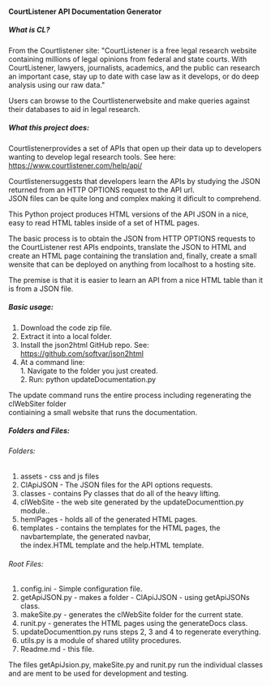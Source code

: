 #### CourtListener API Documentation Generator  

##### What is CL?
From the Courtlistener site: "CourtListener is a free legal research website containing millions of legal opinions from federal and state courts. With CourtListener, lawyers, journalists, academics, and the public can research an important case, stay up to date with case law as it develops, or do deep analysis using our raw data." 

Users can browse to the Courtlistenerwebsite and make queries against their databases to aid in legal research.  

##### What this project does:

Courtlistenerprovides a set of APIs that open up their data up to developers wanting to develop legal research tools. See here: https://www.courtlistener.com/help/api/  

Courtlistenersuggests that developers learn the APIs by studying the JSON returned from an HTTP OPTIONS request to the API url.  
JSON files can be  quite long and complex making it dificult to comprehend.  

 
This Python project produces HTML versions of the API JSON in a nice, easy to read HTML tables inside of a set of HTML pages.
  
 The basic process is to obtain the JSON from HTTP OPTIONS requests to the CourtListener rest APIs endpoints,
 translate the JSON to HTML and create an HTML page containing the translation and, finally, create a small   
 wensite that can be deployed on anything from localhost to a hosting site. 
 
 The premise is that it is easier to learn an API from a nice HTML table than it is from a JSON file.
 
 ##### Basic usage:
 1. Download the code zip file.
 2. Extract it into a local folder.
 3. Install the json2html GitHub repo. See: https://github.com/softvar/json2html
 3. At a command line:  
		1. Navigate to the folder you just created.  
		2. Run: python updateDocumentation.py
		
The update command runs the entire process including regenerating the clWebSiter folder  
contiaining a small website that runs the documentation.  

##### Folders and Files:  
###### Folders:
1. assets - css and js files
1. ClApiJSON - The JSON files for the API options requests.
1. classes - contains Py classes that do all of the heavy lifting.
1. clWebSite - the web site generated by the updateDocumenttion.py module..
1. hemlPages - holds all of the generated HTML pages.
1. templates - contains the templates for the HTML pages, the navbartemplate, the generated navbar,  
the index.HTML template and the help.HTML template.   

###### Root Files:
1. config.ini - Simple configuration file.
2. getApiJSON.py - makes a folder - ClApiJJSON - using getApiJSONs class.
3. makeSite.py - generates the clWebSite folder for the current state.
4. runit.py - generates the HTML pages using the generateDocs class.
5. updateDocumenttion.py runs steps 2, 3 and 4 to regenerate everything.
6. utils.py is a module of shared utility procedures.
7. Readme.md - this file.  
 
 The files getApiJsion.py, makeSite.py and runit.py run the individual classes and are ment to be used for development and testing.

 
 
 
